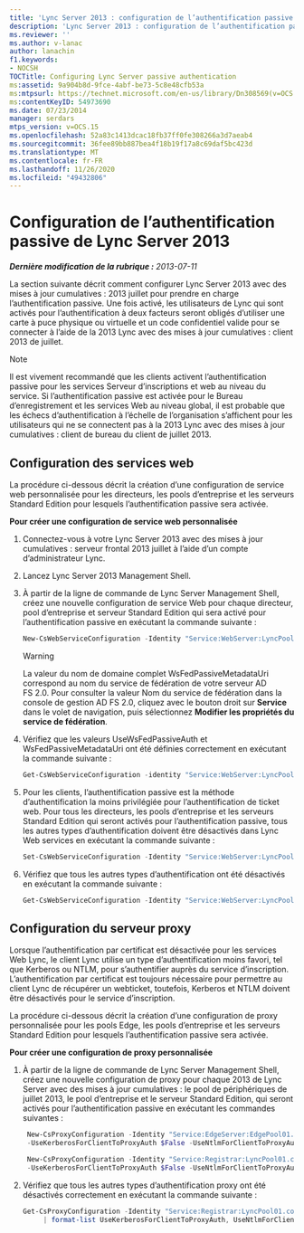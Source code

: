 ```yaml
---
title: 'Lync Server 2013 : configuration de l’authentification passive'
description: 'Lync Server 2013 : configuration de l’authentification passive.'
ms.reviewer: ''
ms.author: v-lanac
author: lanachin
f1.keywords:
- NOCSH
TOCTitle: Configuring Lync Server passive authentication
ms:assetid: 9a904b8d-9fce-4abf-be73-5c8e48cfb53a
ms:mtpsurl: https://technet.microsoft.com/en-us/library/Dn308569(v=OCS.15)
ms:contentKeyID: 54973690
ms.date: 07/23/2014
manager: serdars
mtps_version: v=OCS.15
ms.openlocfilehash: 52a83c1413dcac18fb37ff0fe308266a3d7aeab4
ms.sourcegitcommit: 36fee89bb887bea4f18b19f17a8c69daf5bc423d
ms.translationtype: MT
ms.contentlocale: fr-FR
ms.lasthandoff: 11/26/2020
ms.locfileid: "49432806"
---
```

# <a name="configuring-lync-server-2013-passive-authentication"></a>Configuration de l’authentification passive de Lync Server 2013

<div data-xmlns="http://www.w3.org/1999/xhtml">

<div class="topic" data-xmlns="http://www.w3.org/1999/xhtml" data-msxsl="urn:schemas-microsoft-com:xslt" data-cs="https://msdn.microsoft.com/">

<div data-asp="https://msdn2.microsoft.com/asp">



</div>

<div id="mainSection">

<div id="mainBody">

<span> </span>

_**Dernière modification de la rubrique :** 2013-07-11_

La section suivante décrit comment configurer Lync Server 2013 avec des mises à jour cumulatives : 2013 juillet pour prendre en charge l’authentification passive. Une fois activé, les utilisateurs de Lync qui sont activés pour l’authentification à deux facteurs seront obligés d’utiliser une carte à puce physique ou virtuelle et un code confidentiel valide pour se connecter à l’aide de la 2013 Lync avec des mises à jour cumulatives : client 2013 de juillet.

<div class="">


> [!NOTE]  
> Il est vivement recommandé que les clients activent l’authentification passive pour les services Serveur d’inscriptions et web au niveau du service. Si l’authentification passive est activée pour le Bureau d’enregistrement et les services Web au niveau global, il est probable que les échecs d’authentification à l’échelle de l’organisation s’affichent pour les utilisateurs qui ne se connectent pas à la 2013 Lync avec des mises à jour cumulatives : client de bureau du client de juillet 2013.



</div>

<div>

## <a name="web-service-configuration"></a>Configuration des services web

La procédure ci-dessous décrit la création d’une configuration de service web personnalisée pour les directeurs, les pools d’entreprise et les serveurs Standard Edition pour lesquels l’authentification passive sera activée.

**Pour créer une configuration de service web personnalisée**

1.  Connectez-vous à votre Lync Server 2013 avec des mises à jour cumulatives : serveur frontal 2013 juillet à l’aide d’un compte d’administrateur Lync.

2.  Lancez Lync Server 2013 Management Shell.

3.  À partir de la ligne de commande de Lync Server Management Shell, créez une nouvelle configuration de service Web pour chaque directeur, pool d’entreprise et serveur Standard Edition qui sera activé pour l’authentification passive en exécutant la commande suivante :
    ```powershell
    New-CsWebServiceConfiguration -Identity "Service:WebServer:LyncPool01.contoso.com" -UseWsFedPassiveAuth $true -WsFedPassiveMetadataUri https://dc.contoso.com/federationmetadata/2007-06/federationmetadata.xml
    ```

    <div class="">
    

    > [!WARNING]  
    > La valeur du nom de domaine complet WsFedPassiveMetadataUri correspond au nom du service de fédération de votre serveur AD FS 2.0. Pour consulter la valeur Nom du service de fédération dans la console de gestion AD FS 2.0, cliquez avec le bouton droit sur <STRONG>Service</STRONG> dans le volet de navigation, puis sélectionnez <STRONG>Modifier les propriétés du service de fédération</STRONG>.

    
    </div>

4.  Vérifiez que les valeurs UseWsFedPassiveAuth et WsFedPassiveMetadataUri ont été définies correctement en exécutant la commande suivante :
     ```powershell
     Get-CsWebServiceConfiguration -identity "Service:WebServer:LyncPool01.contoso.com" | format-list UseWsFedPassiveAuth, WsFedPassiveMetadataUri
     ```
5.  Pour les clients, l’authentification passive est la méthode d’authentification la moins privilégiée pour l’authentification de ticket web. Pour tous les directeurs, les pools d’entreprise et les serveurs Standard Edition qui seront activés pour l’authentification passive, tous les autres types d’authentification doivent être désactivés dans Lync Web services en exécutant la commande suivante :
    ```powershell
    Set-CsWebServiceConfiguration -Identity "Service:WebServer:LyncPool01.contoso.com" -UseCertificateAuth $false -UsePinAuth $false -UseWindowsAuth NONE
     ```
6.  Vérifiez que tous les autres types d’authentification ont été désactivés en exécutant la commande suivante :
    ```powershell
    Get-CsWebServiceConfiguration -Identity "Service:WebServer:LyncPool01.contoso.com" | format-list UseCertificateAuth, UsePinAuth, UseWindowsAuth
     ```
</div>

<div>

## <a name="proxy-configuration"></a>Configuration du serveur proxy

Lorsque l’authentification par certificat est désactivée pour les services Web Lync, le client Lync utilise un type d’authentification moins favori, tel que Kerberos ou NTLM, pour s’authentifier auprès du service d’inscription. L’authentification par certificat est toujours nécessaire pour permettre au client Lync de récupérer un webticket, toutefois, Kerberos et NTLM doivent être désactivés pour le service d’inscription.

La procédure ci-dessous décrit la création d’une configuration de proxy personnalisée pour les pools Edge, les pools d’entreprise et les serveurs Standard Edition pour lesquels l’authentification passive sera activée.

**Pour créer une configuration de proxy personnalisée**

1.  À partir de la ligne de commande de Lync Server Management Shell, créez une nouvelle configuration de proxy pour chaque 2013 de Lync Server avec des mises à jour cumulatives : le pool de périphériques de juillet 2013, le pool d’entreprise et le serveur Standard Edition, qui seront activés pour l’authentification passive en exécutant les commandes suivantes :
    
       ```powershell
        New-CsProxyConfiguration -Identity "Service:EdgeServer:EdgePool01.contoso.com" 
        -UseKerberosForClientToProxyAuth $False -UseNtlmForClientToProxyAuth $False
       ```
    
       ```powershell
        New-CsProxyConfiguration -Identity "Service:Registrar:LyncPool01.contoso.com" 
        -UseKerberosForClientToProxyAuth $False -UseNtlmForClientToProxyAuth $False
       ```

2.  Vérifiez que tous les autres types d’authentification proxy ont été désactivés correctement en exécutant la commande suivante :
    ```powershell
    Get-CsProxyConfiguration -Identity "Service:Registrar:LyncPool01.contoso.com"
         | format-list UseKerberosForClientToProxyAuth, UseNtlmForClientToProxyAuth, UseCertifcateForClientToProxyAuth
     ```
</div>

</div>

<span> </span>

</div>

</div>

</div>

